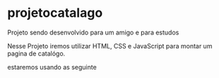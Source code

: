 ﻿# projetocatalago
Projeto sendo desenvolvido para um amigo e para estudos

Nesse Projeto iremos utilizar HTML, CSS e JavaScript para montar um pagina de catalógo.

estaremos usando as seguinte

